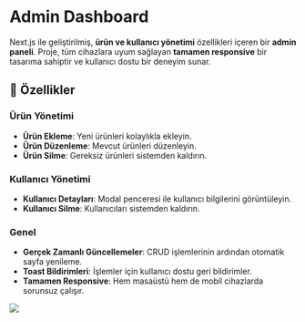 # Admin Dashboard

Next.js ile geliştirilmiş, **ürün ve kullanıcı yönetimi** özellikleri içeren bir **admin paneli**. Proje, tüm cihazlara uyum sağlayan **tamamen responsive** bir tasarıma sahiptir ve kullanıcı dostu bir deneyim sunar.

## 🚀 Özellikler

### Ürün Yönetimi
- **Ürün Ekleme**: Yeni ürünleri kolaylıkla ekleyin.
- **Ürün Düzenleme**: Mevcut ürünleri düzenleyin.
- **Ürün Silme**: Gereksiz ürünleri sistemden kaldırın.

### Kullanıcı Yönetimi
- **Kullanıcı Detayları**: Modal penceresi ile kullanıcı bilgilerini görüntüleyin.
- **Kullanıcı Silme**: Kullanıcıları sistemden kaldırın.

### Genel
- **Gerçek Zamanlı Güncellemeler**: CRUD işlemlerinin ardından otomatik sayfa yenileme.
- **Toast Bildirimleri**: İşlemler için kullanıcı dostu geri bildirimler.
- **Tamamen Responsive**: Hem masaüstü hem de mobil cihazlarda sorunsuz çalışır.

<img src="screen.gif">
